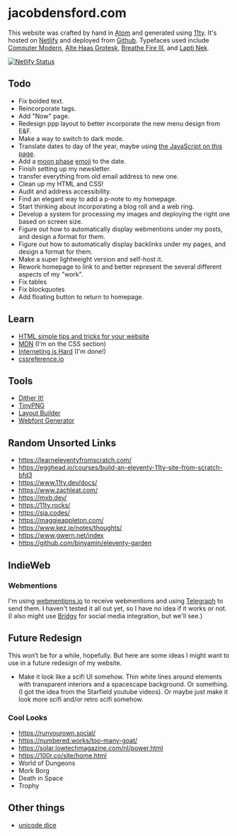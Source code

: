 # jacobdensford.com

This website was crafted by hand in [Atom](https://atom.io/) and generated using [11ty](https://www.11ty.dev/). It's hosted on [Netlify](https://www.netlify.com/) and deployed from [Github](https://github.com/jacobdensford/jacobdensford.com). Typefaces used include [Computer Modern](https://en.wikipedia.org/wiki/Computer_Modern), [Alte Haas Grotesk](https://www.dafont.com/alte-haas-grotesk.font), [Breathe Fire III](https://www.dafont.com/breathe-fire-iii.font), and [Lapti Nek](https://aurekfonts.github.io/?font=LaptiNekAF).

[![Netlify Status](https://api.netlify.com/api/v1/badges/8167ff8f-a9c5-4327-8e0b-ea0e84056bdb/deploy-status)](https://app.netlify.com/sites/flourishing-sunflower-497834/deploys)

## Todo

- Fix bolded text.
- Reincorporate tags.
- Add "Now" page.
- Redesign ppp layout to better incorporate the new menu design from E&F.
- Make a way to switch to dark mode.
- Translate dates to day of the year, maybe using [the JavaScript on this page](https://www.epochconverter.com/daynumbers).
- Add a [moon phase](https://www.timeanddate.com/moon/phases/) [emoji](https://emojipedia.org/search/?q=moon) to the date.
- Finish setting up my newsletter.
- transfer everything from old email address to new one.
- Clean up my HTML and CSS!
- Audit and address accessibility.
- Find an elegant way to add a p-note to my homepage.
- Start thinking about incorporating a blog roll and a web ring.
- Develop a system for processing my images and deploying the right one based on screen size.
- Figure out how to automatically display webmentions under my posts, and design a format for them.
- Figure out how to automatically display backlinks under my pages, and design a format for them.
- Make a super lightweight version and self-host it.
- Rework homepage to link to and better represent the several different aspects of my "work".
- Fix tables
- Fix blockquotes
- Add floating button to return to homepage.

## Learn

- [HTML simple tips and tricks for your website](https://thomasorus.com/html-tips.html)
- [MDN](https://developer.mozilla.org/en-US/) (I'm on the CSS section)
- [Interneting is Hard](https://www.internetingishard.com/) (I'm done!)
- [cssreference.io](https://cssreference.io/)

## Tools

- [Dither It!](https://ditherit.com/)
- [TinyPNG](https://tinypng.com/)
- [Layout Builder](https://sadgrl.online/projects/layout-builder/)
- [Webfont Generator](https://www.fontsquirrel.com/tools/webfont-generator)

## Random Unsorted Links

- https://learneleventyfromscratch.com/
- https://egghead.io/courses/build-an-eleventy-11ty-site-from-scratch-bfd3
- https://www.11ty.dev/docs/
- https://www.zachleat.com/
- https://mxb.dev/
- https://11ty.rocks/
- https://sia.codes/
- https://maggieappleton.com/
- https://www.kez.ie/notes/thoughts/
- https://www.gwern.net/index
- https://github.com/binyamin/eleventy-garden

## IndieWeb

### Webmentions

I'm using [webmentions.io](https://webmention.io/) to receive webmentions and using [Telegraph](https://telegraph.p3k.io/) to send them. I haven't tested it all out yet, so I have no idea if it works or not. (I also might use [Bridgy](https://brid.gy/) for social media integration, but we'll see.)

## Future Redesign

This won’t be for a while, hopefully. But here are some ideas I might want to use in a future redesign of my website.

- Make it look like a scifi UI somehow. Thin white lines around elements with transparent interiors and a spacescape background. Or something. (I got the idea from the Starfield youtube videos). Or maybe just make it look more scifi and/or retro scifi somehow.

### Cool Looks

- https://runyourown.social/
- https://numbered.works/too-many-goat/
- https://solar.lowtechmagazine.com/nl/power.html
- https://100r.co/site/home.html
- World of Dungeons
- Mork Borg
- Death in Space
- Trophy

## Other things

- [unicode dice](https://www.htmlsymbols.xyz/games-symbols/dice)
